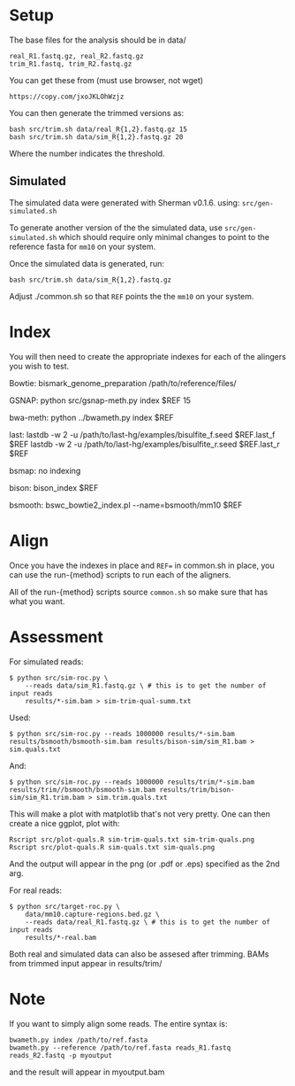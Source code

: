 Setup
=====

The base files for the analysis should be in data/

    real_R1.fastq.gz, real_R2.fastq.gz
    trim_R1.fastq, trim_R2.fastq.gz

You can get these from (must use browser, not wget)

    https://copy.com/jxoJKLOhWzjz

You can then generate the trimmed versions as:

    bash src/trim.sh data/real_R{1,2}.fastq.gz 15
    bash src/trim.sh data/sim_R{1,2}.fastq.gz 20

Where the number indicates the threshold.


Simulated
---------

The simulated data were generated with Sherman v0.1.6. using:
`src/gen-simulated.sh`

To generate another version of the the simulated data, use
`src/gen-simulated.sh` which should require only minimal changes to point to the
reference fasta for `mm10` on your system.


Once the simulated data is generated, run:

    bash src/trim.sh data/sim_R{1,2}.fastq.gz 

Adjust ./common.sh so that `REF` points the the `mm10` on your system.

Index
=====
You will then need to create the appropriate indexes for each of the
alingers you wish to test.

Bowtie:
    bismark_genome_preparation /path/to/reference/files/

GSNAP:
    python src/gsnap-meth.py index $REF 15

bwa-meth:
    python ../bwameth.py index $REF

last:
    lastdb -w 2 -u /path/to/last-hg/examples/bisulfite_f.seed $REF.last_f $REF 
    lastdb -w 2 -u /path/to/last-hg/examples/bisulfite_r.seed $REF.last_r $REF

bsmap:
    no indexing

bison:
    bison_index $REF

bsmooth:
    bswc_bowtie2_index.pl --name=bsmooth/mm10 $REF

Align
=====

Once you have the indexes in place and `REF=` in common.sh in place, you can
use the run-{method} scripts to run each of the aligners.

All of the run-{method} scripts source `common.sh` so make sure that has
what you want.

Assessment
==========

For simulated reads:

    $ python src/sim-roc.py \
        --reads data/sim_R1.fastq.gz \ # this is to get the number of input reads
        results/*-sim.bam > sim-trim-qual-summ.txt

Used:

    $ python src/sim-roc.py --reads 1000000 results/*-sim.bam results/bsmooth/bsmooth-sim.bam results/bison-sim/sim_R1.bam > sim.quals.txt 

And:

    $ python src/sim-roc.py --reads 1000000 results/trim/*-sim.bam results/trim//bsmooth/bsmooth-sim.bam results/trim/bison-sim/sim_R1.trim.bam > sim.trim.quals.txt 

This will make a plot with matplotlib that's not very pretty. One can then create
a nice ggplot, plot with:

    Rscript src/plot-quals.R sim-trim-quals.txt sim-trim-quals.png
    Rscript src/plot-quals.R sim-quals.txt sim-quals.png

And the output will appear in the png (or .pdf or .eps) specified as the 2nd arg.
    

For real reads:

    $ python src/target-roc.py \
        data/mm10.capture-regions.bed.gz \
        --reads data/real_R1.fastq.gz \ # this is to get the number of input reads
        results/*-real.bam

Both real and simulated data can also be assesed after trimming.
BAMs from trimmed input appear in results/trim/

Note
====

If you want to simply align some reads. The entire syntax is:

    bwameth.py index /path/to/ref.fasta
    bwameth.py --reference /path/to/ref.fasta reads_R1.fastq reads_R2.fastq -p myoutput

and the result will appear in myoutput.bam

